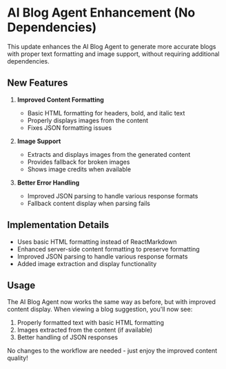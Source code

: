 # AI Blog Agent Enhancement (No Dependencies)

This update enhances the AI Blog Agent to generate more accurate blogs with proper text formatting and image support, without requiring additional dependencies.

## New Features

1. **Improved Content Formatting**
   - Basic HTML formatting for headers, bold, and italic text
   - Properly displays images from the content
   - Fixes JSON formatting issues

2. **Image Support**
   - Extracts and displays images from the generated content
   - Provides fallback for broken images
   - Shows image credits when available

3. **Better Error Handling**
   - Improved JSON parsing to handle various response formats
   - Fallback content display when parsing fails

## Implementation Details

- Uses basic HTML formatting instead of ReactMarkdown
- Enhanced server-side content formatting to preserve formatting
- Improved JSON parsing to handle various response formats
- Added image extraction and display functionality

## Usage

The AI Blog Agent now works the same way as before, but with improved content display. When viewing a blog suggestion, you'll now see:

1. Properly formatted text with basic HTML formatting
2. Images extracted from the content (if available)
3. Better handling of JSON responses

No changes to the workflow are needed - just enjoy the improved content quality!